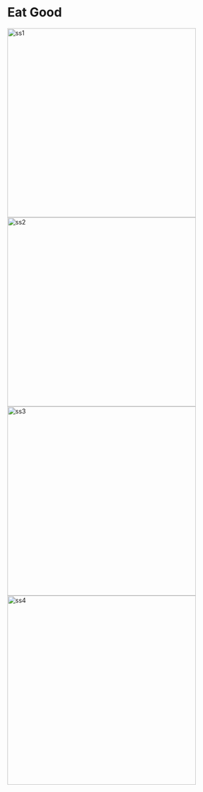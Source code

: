 # Eat Good

<img width="426" alt="ss1" src="https://user-images.githubusercontent.com/23309349/39726326-fe8ee5ca-524e-11e8-97e9-b40b0e923d13.png"><img width="426" alt="ss2" src="https://user-images.githubusercontent.com/23309349/39726327-feacaf4c-524e-11e8-9c0a-598f89bddae9.png"><img width="426" alt="ss3" src="https://user-images.githubusercontent.com/23309349/39726328-fec90f48-524e-11e8-970b-e11e1a2a7449.png">
<img width="426" alt="ss4" src="https://user-images.githubusercontent.com/23309349/39726329-fee3962e-524e-11e8-9847-4643b64b025a.png">
